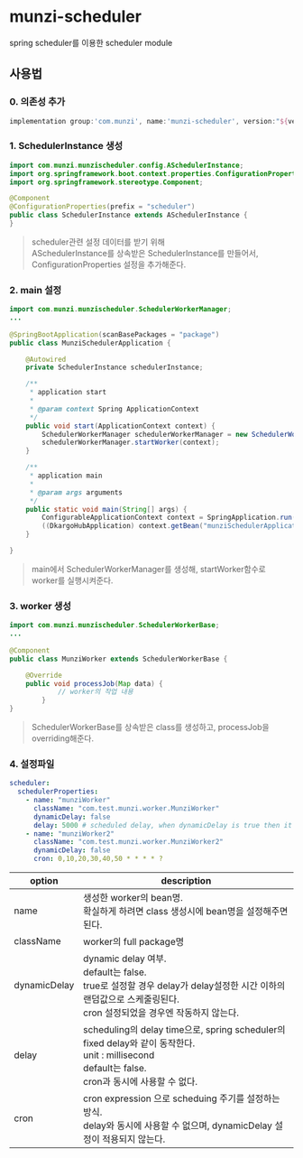 # munzi-scheduler
spring scheduler를 이용한 scheduler module

## 사용법

### 0. 의존성 추가

```groovy
implementation group:'com.munzi', name:'munzi-scheduler', version:"${version_munzi_scheduler}"
```

### 1. SchedulerInstance 생성

```java
import com.munzi.munzischeduler.config.ASchedulerInstance;
import org.springframework.boot.context.properties.ConfigurationProperties;
import org.springframework.stereotype.Component;

@Component
@ConfigurationProperties(prefix = "scheduler")
public class SchedulerInstance extends ASchedulerInstance {
}
```

> scheduler관련 설정 데이터를 받기 위해  
> ASchedulerInstance를 상속받은 SchedulerInstance를 만들어서, ConfigurationProperties 설정을 추가해준다.

### 2. main 설정

```java
import com.munzi.munzischeduler.SchedulerWorkerManager;
...
	
@SpringBootApplication(scanBasePackages = "package")
public class MunziSchedulerApplication {

    @Autowired
    private SchedulerInstance schedulerInstance;

    /**
     * application start
     *
     * @param context Spring ApplicationContext
     */
    public void start(ApplicationContext context) {
        SchedulerWorkerManager schedulerWorkerManager = new SchedulerWorkerManager(schedulerInstance);
        schedulerWorkerManager.startWorker(context);
    }

    /**
     * application main
     *
     * @param args arguments
     */
    public static void main(String[] args) {
        ConfigurableApplicationContext context = SpringApplication.run(DkargoHubApplication.class, args);
        ((DkargoHubApplication) context.getBean("munziSchedulerApplication")).start(context);
    }

}
```

> main에서 SchedulerWorkerManager를 생성해,  startWorker함수로 worker를 실행시켜준다.

### 3. worker 생성

```java
import com.munzi.munzischeduler.SchedulerWorkerBase;
...
	
@Component
public class MunziWorker extends SchedulerWorkerBase {

    @Override
    public void processJob(Map data) {
			// worker의 작업 내용
		}
}
```

> SchedulerWorkerBase를 상속받은 class를 생성하고, processJob을 overriding해준다.

### 4. 설정파일

```yaml
scheduler:
  schedulerProperties:
    - name: "munziWorker"
      className: "com.test.munzi.worker.MunziWorker"
      dynamicDelay: false
      delay: 5000 # scheduled delay, when dynamicDelay is true then it is max value, unit: milliseconds
    - name: "munziWorker2"
      className: "com.test.munzi.worker.MunziWorker2"
      dynamicDelay: false     
      cron: 0,10,20,30,40,50 * * * * ?
```

|option|description|
|------|------|
|name|생성한 worker의 bean명.<br/>확실하게 하려면 class 생성시에 bean명을 설정해주면 된다.|
|className|worker의 full package명|
|dynamicDelay|dynamic delay 여부.<br/>default는 false.<br/>true로 설정할 경우 delay가 delay설정한 시간 이하의 랜덤값으로 스케줄링된다.<br/>cron 설정되었을 경우엔 작동하지 않는다.|
|delay|scheduling의 delay time으로, spring scheduler의 fixed delay와 같이 동작한다.<br/>unit : millisecond<br/>default는 false.<br/>cron과 동시에 사용할 수 없다.|
|cron|cron expression 으로 scheduing 주기를 설정하는 방식.<br/>delay와 동시에 사용할 수 없으며, dynamicDelay 설정이 적용되지 않는다.|
